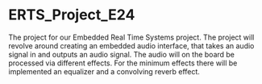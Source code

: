 # ERTS_Project_E24
The project for our Embedded Real Time Systems project. The project will revolve around creating an embedded audio interface, that takes an audio signal in and outputs an audio signal. The audio will on the board be processed via different effects. For the minimum effects there will be implemented an equalizer and a convolving reverb effect.
